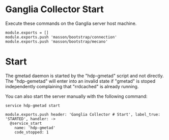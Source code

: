 
# Ganglia Collector Start

Execute these commands on the Ganglia server host machine.

    module.exports = []
    module.exports.push 'masson/bootstrap/connection'
    module.exports.push 'masson/bootstrap/mecano'

# Start

The gmetad daemon is started by the "hdp-gmetad" script and not directly. The
"hdp-gemetad" will enter into an invalid state if "gmetad" is stoped
independently complaining that "rrdcached" is already running.

You can also start the server manually with the following command:

```
service hdp-gmetad start
```

    module.exports.push header: 'Ganglia Collector # Start', label_true: 'STARTED', handler: ->
      @service_start
        name: 'hdp-gmetad'
        code_stopped: 1
